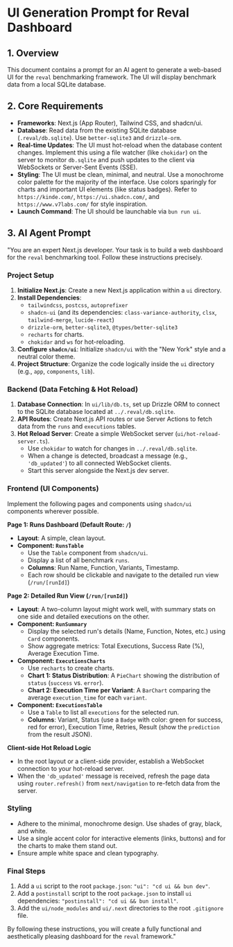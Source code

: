 # UI Generation Prompt for Reval Dashboard

## 1. Overview

This document contains a prompt for an AI agent to generate a web-based UI for the `reval` benchmarking framework. The UI will display benchmark data from a local SQLite database.

## 2. Core Requirements

- **Frameworks**: Next.js (App Router), Tailwind CSS, and shadcn/ui.
- **Database**: Read data from the existing SQLite database (`.reval/db.sqlite`). Use `better-sqlite3` and `drizzle-orm`.
- **Real-time Updates**: The UI must hot-reload when the database content changes. Implement this using a file watcher (like `chokidar`) on the server to monitor `db.sqlite` and push updates to the client via WebSockets or Server-Sent Events (SSE).
- **Styling**: The UI must be clean, minimal, and neutral. Use a monochrome color palette for the majority of the interface. Use colors sparingly for charts and important UI elements (like status badges). Refer to `https://kinde.com/`, `https://ui.shadcn.com/`, and `https://www.v7labs.com/` for style inspiration.
- **Launch Command**: The UI should be launchable via `bun run ui`.

## 3. AI Agent Prompt

"You are an expert Next.js developer. Your task is to build a web dashboard for the `reval` benchmarking tool. Follow these instructions precisely.

### **Project Setup**

1.  **Initialize Next.js**: Create a new Next.js application within a `ui` directory.
2.  **Install Dependencies**:
    - `tailwindcss`, `postcss`, `autoprefixer`
    - `shadcn-ui` (and its dependencies: `class-variance-authority`, `clsx`, `tailwind-merge`, `lucide-react`)
    - `drizzle-orm`, `better-sqlite3`, `@types/better-sqlite3`
    - `recharts` for charts.
    - `chokidar` and `ws` for hot-reloading.
3.  **Configure `shadcn/ui`**: Initialize `shadcn/ui` with the "New York" style and a neutral color theme.
4.  **Project Structure**: Organize the code logically inside the `ui` directory (e.g., `app`, `components`, `lib`).

### **Backend (Data Fetching & Hot Reload)**

1.  **Database Connection**: In `ui/lib/db.ts`, set up Drizzle ORM to connect to the SQLite database located at `../.reval/db.sqlite`.
2.  **API Routes**: Create Next.js API routes or use Server Actions to fetch data from the `runs` and `executions` tables.
3.  **Hot Reload Server**: Create a simple WebSocket server (`ui/hot-reload-server.ts`).
    - Use `chokidar` to watch for changes in `../.reval/db.sqlite`.
    - When a change is detected, broadcast a message (e.g., `'db_updated'`) to all connected WebSocket clients.
    - Start this server alongside the Next.js dev server.

### **Frontend (UI Components)**

Implement the following pages and components using `shadcn/ui` components wherever possible.

**Page 1: Runs Dashboard (Default Route: `/`)**

-   **Layout**: A simple, clean layout.
-   **Component: `RunsTable`**
    -   Use the `Table` component from `shadcn/ui`.
    -   Display a list of all benchmark `runs`.
    -   **Columns**: Run Name, Function, Variants, Timestamp.
    -   Each row should be clickable and navigate to the detailed run view (`/run/[runId]`)

**Page 2: Detailed Run View (`/run/[runId]`)**

-   **Layout**: A two-column layout might work well, with summary stats on one side and detailed executions on the other.
-   **Component: `RunSummary`**
    -   Display the selected run's details (Name, Function, Notes, etc.) using `Card` components.
    -   Show aggregate metrics: Total Executions, Success Rate (%), Average Execution Time.
-   **Component: `ExecutionsCharts`**
    -   Use `recharts` to create charts.
    -   **Chart 1: Status Distribution**: A `PieChart` showing the distribution of `status` (`success` vs. `error`).
    -   **Chart 2: Execution Time per Variant**: A `BarChart` comparing the average `execution_time` for each `variant`.
-   **Component: `ExecutionsTable`**
    -   Use a `Table` to list all `executions` for the selected run.
    -   **Columns**: Variant, Status (use a `Badge` with color: green for success, red for error), Execution Time, Retries, Result (show the `prediction` from the result JSON).

**Client-side Hot Reload Logic**

-   In the root layout or a client-side provider, establish a WebSocket connection to your hot-reload server.
-   When the `'db_updated'` message is received, refresh the page data using `router.refresh()` from `next/navigation` to re-fetch data from the server.

### **Styling**

-   Adhere to the minimal, monochrome design. Use shades of gray, black, and white.
-   Use a single accent color for interactive elements (links, buttons) and for the charts to make them stand out.
-   Ensure ample white space and clean typography.

### **Final Steps**

1.  Add a `ui` script to the root `package.json`: `"ui": "cd ui && bun dev"`.
2.  Add a `postinstall` script to the root `package.json` to install `ui` dependencies: `"postinstall": "cd ui && bun install"`.
3.  Add the `ui/node_modules` and `ui/.next` directories to the root `.gitignore` file.

By following these instructions, you will create a fully functional and aesthetically pleasing dashboard for the `reval` framework."